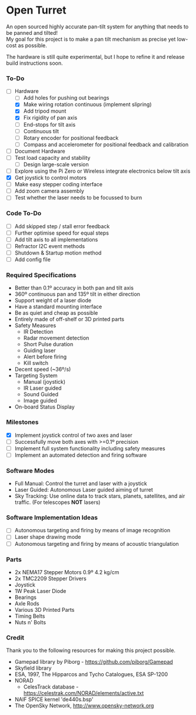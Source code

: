 # Open Turret

An open sourced highly accurate pan-tilt system for anything that needs to be panned and tilted!\
My goal for this project is to make a pan tilt mechanism as precise yet low-cost as possible.

The hardware is still quite experimental, but I hope to refine it and release build instructions soon.

### To-Do

- [ ] Hardware
  - [ ] Add holes for pushing out bearings
  - [x] Make wiring rotation continuous (implement slipring)
  - [x] Add tripod mount
  - [x] Fix rigidity of pan axis
  - [ ] End-stops for tilt axis
  - [ ] Continuous tilt
  - [ ] Rotary encoder for positional feedback
  - [ ] Compass and accelerometer for positional feedback and calibration
- [ ] Document Hardware
- [ ] Test load capacity and stability
  - [ ] Design large-scale version
- [ ] Explore using the Pi Zero or Wireless integrate electronics below tilt axis
- [x] Get joystick to control motors
- [ ] Make easy stepper coding interface
- [ ] Add zoom camera assembly
- [ ] Test whether the laser needs to be focussed to burn

### Code To-Do

- [ ] Add skipped step / stall error feedback
- [ ] Further optimise speed for equal steps
- [ ] Add tilt axis to all implementations
- [ ] Refractor I2C event methods
- [ ] Shutdown & Startup motion method
- [ ] Add config file

### Required Specifications

- Better than 0.1º accuracy in both pan and tilt axis
- 360º continuous pan and 135º tilt in either direction
- Support weight of a laser diode
- Have a standard mounting interface
- Be as quiet and cheap as possible
- Entirely made of off-shelf or 3D printed parts
- Safety Measures
    - IR Detection
    - Radar movement detection
    - Short Pulse duration
    - Guiding laser
    - Alert before firing
    - Kill switch
- Decent speed (~36º/s)
- Targeting System
    - Manual (joystick)
    - IR Laser guided
    - Sound Guided
    - Image guided
- On-board Status Display

### Milestones

- [x]  Implement joystick control of two axes and laser
- [ ]  Successfully move both axes with >=0.1º precision
- [ ]  Implement full system functionality including safety measures
- [ ]  Implement an automated detection and firing software

### Software Modes

- Full Manual: Control the turret and laser with a joystick
- Laser Guided: Autonomous Laser guided aiming of turret
- Sky Tracking: Use online data to track stars, planets, satellites, and air traffic. (For telescopes **NOT** lasers)

### Software Implementation Ideas

- [ ] Autonomous targeting and firing by means of image recognition
- [ ] Laser shape drawing mode
- [ ] Autonomous targeting and firing by means of acoustic triangulation

### Parts

- 2x NEMA17 Stepper Motors 0.9º 4.2 kg/cm
- 2x TMC2209 Stepper Drivers
- Joystick
- 1W Peak Laser Diode
- Bearings
- Axle Rods
- Various 3D Printed Parts
- Timing Belts
- Nuts n' Bolts

### Credit

Thank you to the following resources for making this project possible.

- Gamepad library by Piborg - https://github.com/piborg/Gamepad
- Skyfield library
- ESA, 1997, The Hipparcos and Tycho Catalogues, ESA SP-1200
- NORAD
    - CelesTrack database - https://celestrak.com/NORAD/elements/active.txt
- NAIF SPICE kernel 'de440s.bsp'
- The OpenSky Network, http://www.opensky-network.org
